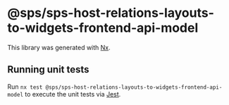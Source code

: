 # @sps/sps-host-relations-layouts-to-widgets-frontend-api-model

This library was generated with [Nx](https://nx.dev).

## Running unit tests

Run `nx test @sps/sps-host-relations-layouts-to-widgets-frontend-api-model` to execute the unit tests via [Jest](https://jestjs.io).
